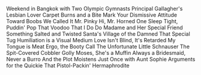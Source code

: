 Weekend in Bangkok with Two Olympic Gymnasts
Principal Gallagher's Lesbian Lover
Carpet Burns and a Bite Mark
Your Dismissive Attitude Toward Boobs
We Called It Mr. Pinky
Hi, Mr. Horned One
Sleep Tight, Puddin' Pop
That Voodoo That I Do Do
Madame and Her Special Friend
Something Salted and Twisted
Santa's Village of the Damned
That Special Tug
Humiliation is a Visual Medium
Love Isn't Blind, It's Retarded
My Tongue is Meat
Ergo, the Booty Call
The Unfortunate Little Schnauser
The Spit-Covered Cobbler
Golly Moses, She's a Muffin
Always a Bridesmaid, Never a Burro
And the Plot Moistens
Just Once with Aunt Sophie
Arguments for the Quickie
That Pistol-Packin' Hermaphrodite